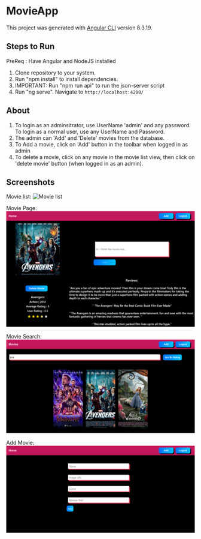 # MovieApp

This project was generated with [Angular CLI](https://github.com/angular/angular-cli) version 8.3.19.

## Steps to Run
PreReq : Have Angular and NodeJS installed

1. Clone repository to your system.
2. Run "npm install" to install dependencies.
3. IMPORTANT: Run "npm run api" to run the json-server script
4. Run "ng serve". Navigate to `http://localhost:4200/`

## About

1. To login as an adminsitrator, use UserName 'admin' and any password. To login as a normal user, use any UserName and Password.
2. The admin can 'Add' and 'Delete' movies from the database.
3. To Add a movie, click on 'Add' button in the toolbar when logged in as admin
4. To delete a movie, click on any movie in the movie list view, then click on 'delete movie' button (when logged in as an admin).

## Screenshots

Movie list:
![Movie list](screenshots/movielist.png "movie list")


Movie Page:
![Movie Page](screenshots/moviepage.png "movie page")


Movie Search:
![Movie Search](screenshots/moviesearch.png "movie search")


Add Movie:
![Add Movie](screenshots/addmovie.png "add movie")
